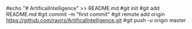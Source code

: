 #echo "# ArtificalIntelligence" >> README.md
#git init
#git add README.md
#git commit -m "first commit"
#git remote add origin https://github.com/ravirs/ArtificalIntelligence.git
#git push -u origin master
